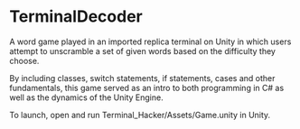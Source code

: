 # TerminalDecoder
A word game played in an imported replica terminal on Unity in which users attempt to unscramble a set of given words based on the difficulty they choose.

By including classes, switch statements, if statements, cases and other fundamentals, this game served as an intro to both programming in C# as well as the dynamics of the Unity Engine.

To launch, open and run Terminal_Hacker/Assets/Game.unity in Unity.


